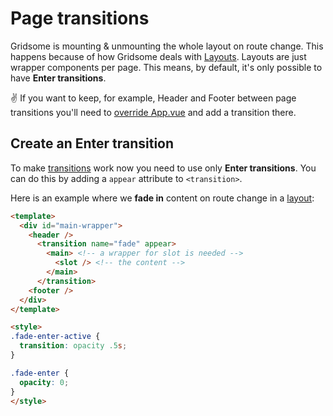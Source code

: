 # Page transitions

Gridsome is mounting & unmounting the whole layout on route change. This happens because of how Gridsome deals with [Layouts](/docs/layouts/). Layouts are just wrapper components per page. This means, by default, it's only possible to have **Enter transitions**.

✌️ If you want to keep, for example, Header and Footer between page transitions you'll need to [override App.vue](/docs/overriding-app/) and add a transition there.

## Create an Enter transition

To make [transitions](https://vuejs.org/v2/guide/transitions.html) work now you need to use only **Enter transitions**. You can do this by adding a `appear` attribute to `<transition>`.

Here is an example where we **fade in** content on route change in a [layout](/docs/layouts/):

```html
<template>
  <div id="main-wrapper">
    <header />
      <transition name="fade" appear>
        <main> <!-- a wrapper for slot is needed -->
          <slot /> <!-- the content -->
        </main>
      </transition>
    <footer />
  </div>
</template>

<style>
.fade-enter-active {
  transition: opacity .5s;
}

.fade-enter {
  opacity: 0;
}
</style>
```
